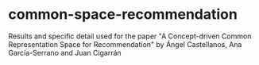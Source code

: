 # common-space-recommendation
Results and specific detail used for the paper "A Concept-driven Common Representation Space for Recommendation" by Ángel Castellanos, Ana García-Serrano and Juan Cigarrán
